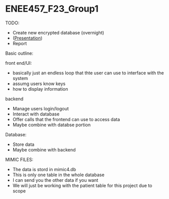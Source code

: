# ENEE457_F23_Group1

TODO:
* Create new encrypted database (overnight)
* \([Presentation](https://docs.google.com/presentation/d/1iKBgpcbZ87xw8Kw9oIA6z6mKHw8Q6pfWGXVQtlmzVsg/edit?usp=sharing)\)
* Report

Basic outline:

front end/UI:
* basically just an endless loop that thte user can use to interface with the system
* assumg users know keys
* how to display information

backend
* Manage users login/logout
* Interact with database
* Offer calls that the frontend can use to access data
* Maybe combine with databse portion

Database:
* Store data
* Maybe combine with backend

MIMIC FILES:
* The data is stord in mimic4.db
* This is only one table in the whole database
* I can send you the other data if you want
* We will just be working with the patient table for this project due to scope

